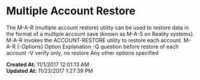 # Multiple Account Restore

The M-A-R (multiple account restore) utility can be used to restore data in the format of a multiple account save (known as M-A-S on Reality systems). M-A-R invokes the ACCOUNT-RESTORE utility to restore each account. M-A-R {-Options} Option Explanation -Q question before restore of each account -V verify only, no restore Any other options specified  

**Created At:** 11/1/2017 12:01:13 AM  
**Updated At:** 11/23/2017 1:27:39 PM  

